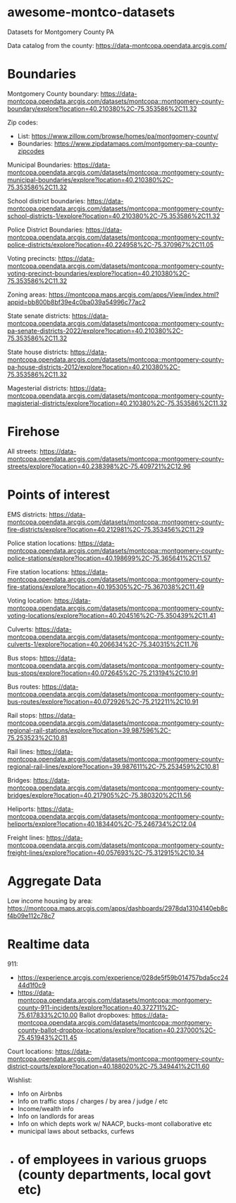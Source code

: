 # awesome-montco-datasets
Datasets for Montgomery County PA

Data catalog from the county:
https://data-montcopa.opendata.arcgis.com/

Boundaries
==========

Montgomery County boundary: https://data-montcopa.opendata.arcgis.com/datasets/montcopa::montgomery-county-boundary/explore?location=40.210380%2C-75.353586%2C11.32

Zip codes: 
- List: https://www.zillow.com/browse/homes/pa/montgomery-county/
- Boundaries: https://www.zipdatamaps.com/montgomery-pa-county-zipcodes

Municipal Boundaries: https://data-montcopa.opendata.arcgis.com/datasets/montcopa::montgomery-county-municipal-boundaries/explore?location=40.210380%2C-75.353586%2C11.32

School district boundaries: https://data-montcopa.opendata.arcgis.com/datasets/montcopa::montgomery-county-school-districts-1/explore?location=40.210380%2C-75.353586%2C11.32

Police District Boundaries: https://data-montcopa.opendata.arcgis.com/datasets/montcopa::montgomery-county-police-districts/explore?location=40.224958%2C-75.370967%2C11.05

Voting precincts: https://data-montcopa.opendata.arcgis.com/datasets/montcopa::montgomery-county-voting-precinct-boundaries/explore?location=40.210380%2C-75.353586%2C11.32

Zoning areas: https://montcopa.maps.arcgis.com/apps/View/index.html?appid=bb800b8bf39e4c0ba039a54996c77ac2

State senate districts: https://data-montcopa.opendata.arcgis.com/datasets/montcopa::montgomery-county-pa-senate-districts-2022/explore?location=40.210380%2C-75.353586%2C11.32

State house districts: https://data-montcopa.opendata.arcgis.com/datasets/montcopa::montgomery-county-pa-house-districts-2012/explore?location=40.210380%2C-75.353586%2C11.32

Magesterial districts: https://data-montcopa.opendata.arcgis.com/datasets/montcopa::montgomery-county-magisterial-districts/explore?location=40.210380%2C-75.353586%2C11.32

Firehose
========
All streets: https://data-montcopa.opendata.arcgis.com/datasets/montcopa::montgomery-county-streets/explore?location=40.238398%2C-75.409721%2C12.96

Points of interest
==================

EMS districts: https://data-montcopa.opendata.arcgis.com/datasets/montcopa::montgomery-county-fire-districts/explore?location=40.212981%2C-75.353456%2C11.29

Police station locations: https://data-montcopa.opendata.arcgis.com/datasets/montcopa::montgomery-county-police-stations/explore?location=40.198699%2C-75.365641%2C11.57

Fire station locations: https://data-montcopa.opendata.arcgis.com/datasets/montcopa::montgomery-county-fire-stations/explore?location=40.195305%2C-75.367038%2C11.49

Voting location: https://data-montcopa.opendata.arcgis.com/datasets/montcopa::montgomery-county-voting-locations/explore?location=40.204516%2C-75.350439%2C11.41

Culverts: https://data-montcopa.opendata.arcgis.com/datasets/montcopa::montgomery-county-culverts-1/explore?location=40.206634%2C-75.340315%2C11.76

Bus stops: https://data-montcopa.opendata.arcgis.com/datasets/montcopa::montgomery-county-bus-stops/explore?location=40.072645%2C-75.213194%2C10.91

Bus routes: https://data-montcopa.opendata.arcgis.com/datasets/montcopa::montgomery-county-bus-routes/explore?location=40.072926%2C-75.212211%2C10.91

Rail stops: https://data-montcopa.opendata.arcgis.com/datasets/montcopa::montgomery-county-regional-rail-stations/explore?location=39.987596%2C-75.253523%2C10.81

Rail lines: https://data-montcopa.opendata.arcgis.com/datasets/montcopa::montgomery-county-regional-rail-lines/explore?location=39.987611%2C-75.253459%2C10.81

Bridges: https://data-montcopa.opendata.arcgis.com/datasets/montcopa::montgomery-county-bridges/explore?location=40.217905%2C-75.380320%2C11.56

Heliports: https://data-montcopa.opendata.arcgis.com/datasets/montcopa::montgomery-county-heliports/explore?location=40.183440%2C-75.246734%2C12.04

Freight lines: https://data-montcopa.opendata.arcgis.com/datasets/montcopa::montgomery-county-freight-lines/explore?location=40.057693%2C-75.312915%2C10.34

Aggregate Data
==============

Low income housing by area: https://montcopa.maps.arcgis.com/apps/dashboards/2978da13104140eb8cf4b09e112c78c7

Realtime data
=============

911: 
- https://experience.arcgis.com/experience/028de5f59b014757bda5cc2444d1f0c9
- https://data-montcopa.opendata.arcgis.com/datasets/montcopa::montgomery-county-911-incidents/explore?location=40.372711%2C-75.617833%2C10.00
Ballot dropboxes: https://data-montcopa.opendata.arcgis.com/datasets/montcopa::montgomery-county-ballot-dropbox-locations/explore?location=40.237000%2C-75.451943%2C11.45

Court locations: https://data-montcopa.opendata.arcgis.com/datasets/montcopa::montgomery-county-district-courts/explore?location=40.188020%2C-75.349441%2C11.60



Wishlist:
- Info on Airbnbs
- Info on traffic stops / charges / by area / judge / etc
- Income/wealth info
- Info on landlords for areas
- Info on which depts work w/ NAACP, bucks-mont collaborative etc
- municipal laws about setbacks, curfews
- # of employees in various gruops (county departments, local govt etc)
